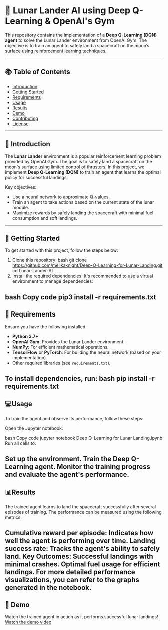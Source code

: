# 🚀 Lunar Lander AI using Deep Q-Learning & OpenAI's Gym

This repository contains the implementation of a **Deep Q-Learning (DQN) agent** to solve the Lunar Lander environment from OpenAI Gym. The objective is to train an agent to safely land a spacecraft on the moon’s surface using reinforcement learning techniques.

---

## 📚 Table of Contents
- [Introduction](#introduction)
- [Getting Started](#getting-started)
- [Requirements](#requirements)
- [Usage](#usage)
- [Results](#results)
- [Demo](#demo)
- [Contributing](#contributing)
- [License](#license)

---

## 🌟 Introduction

The **Lunar Lander** environment is a popular reinforcement learning problem provided by OpenAI Gym. The goal is to safely land a spacecraft on the moon's surface using limited control of thrusters. In this project, we implement **Deep Q-Learning (DQN)** to train an agent that learns the optimal policy for successful landings.

Key objectives:
- Use a neural network to approximate Q-values.
- Train an agent to take actions based on the current state of the lunar module.
- Maximize rewards by safely landing the spacecraft with minimal fuel consumption and soft landings.

---

## 🚀 Getting Started

To get started with this project, follow the steps below:

1. Clone this repository:
bash
git clone https://github.com/melikaknight/Deep-Q-Learning-for-Lunar-Landing.git
cd Lunar-Lander-AI
2. Install the required dependencies:
It's recommended to use a virtual environment to manage dependencies:

bash
Copy code
pip3 install -r requirements.txt
---

## 🔧 Requirements
Ensure you have the following installed:

- **Python 3.7+**
- **OpenAI Gym**: Provides the Lunar Lander environment.
- **NumPy**: For efficient mathematical operations.
- **TensorFlow** or **PyTorch**: For building the neural network (based on your implementation).
- Other required libraries (see `requirements.txt`).

To install dependencies, run:
bash
pip install -r requirements.txt
---
## 💻Usage
To train the agent and observe its performance, follow these steps:

Open the Jupyter notebook:

bash
Copy code
jupyter notebook Deep Q-Learning for Lunar Landing.ipynb
Run all cells to:

Set up the environment.
Train the Deep Q-Learning agent.
Monitor the training progress and evaluate the agent's performance.
---
## 📊Results
The trained agent learns to land the spacecraft successfully after several episodes of training. The performance can be measured using the following metrics:

Cumulative reward per episode: Indicates how well the agent is performing over time.
Landing success rate: Tracks the agent's ability to safely land.
Key Outcomes:
Successful landings with minimal crashes.
Optimal fuel usage for efficient landings.
For more detailed performance visualizations, you can refer to the graphs generated in the notebook.
---
## 🎥 Demo
Watch the trained agent in action as it performs successful lunar landings!
[Watch the demo video](./path-to-your-video-file.mp4)
